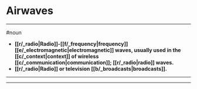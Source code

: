 # Airwaves
---
#noun
- **[[r/_radio|Radio]]-[[f/_frequency|frequency]] [[e/_electromagnetic|electromagnetic]] waves, usually used in the [[c/_context|context]] of wireless [[c/_communication|communication]]; [[r/_radio|radio]] waves.**
- **[[r/_radio|Radio]] or television [[b/_broadcasts|broadcasts]].**
---
---
